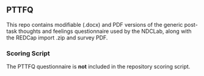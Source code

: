## PTTFQ

This repo contains modifiable (.docx) and PDF versions of the generic post-task thoughts and feelings questionnaire used by the NDCLab, along with the REDCap import .zip and survey PDF.


### Scoring Script
The PTTFQ questionnaire is **not** included in the repository scoring script.